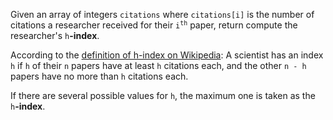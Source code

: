 Given an array of integers `citations` where `citations[i]` is the number of citations a researcher received for their <code>i<sup>th</sup></code> paper, return compute the researcher's `h`**-index**.

According to the [definition of h-index on Wikipedia](https://en.wikipedia.org/wiki/H-index): A scientist has an index `h` if `h` of their `n` papers have at least `h` citations each, and the other `n - h` papers have no more than `h` citations each.

If there are several possible values for `h`, the maximum one is taken as the `h`**-index**.